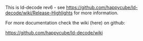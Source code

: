 This is ld-decode rev6 - see https://github.com/happycube/ld-decode/wiki/Release-Highlights for more information.

For more documentation check the wiki (here) on github:

https://github.com/happycube/ld-decode/wiki

